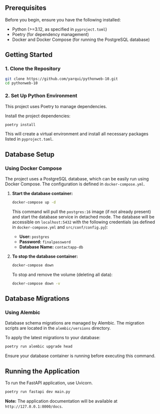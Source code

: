 ## Prerequisites

Before you begin, ensure you have the following installed:

- Python (>=3.12, as specified in `pyproject.toml`)
- Poetry (for dependency management)
- Docker and Docker Compose (for running the PostgreSQL database)

## Getting Started

### 1. Clone the Repository

```bash
git clone https://github.com/yarqui/pythonweb-10.git
cd pythonweb-10
```

### 2. Set Up Python Environment

This project uses Poetry to manage dependencies.

Install the project dependencies:

```bash
poetry install
```

This will create a virtual environment and install all necessary packages listed in `pyproject.toml`.

## Database Setup

### Using Docker Compose

The project uses a PostgreSQL database, which can be easily run using Docker Compose. The configuration is defined in `docker-compose.yml`.

1.  **Start the database container:**

    ```bash
    docker-compose up -d
    ```

    This command will pull the `postgres:16` image (if not already present) and start the database service in detached mode.
    The database will be accessible on `localhost:5432` with the following credentials (as defined in `docker-compose.yml` and `src/conf/config.py`):

    - **User:** `postgres`
    - **Password:** `finalpassword`
    - **Database Name:** `contactapp-db`

2.  **To stop the database container:**

    ```bash
    docker-compose down
    ```

    To stop and remove the volume (deleting all data):

    ```bash
    docker-compose down -v
    ```

## Database Migrations

### Using Alembic

Database schema migrations are managed by Alembic. The migration scripts are located in the `alembic/versions` directory.

To apply the latest migrations to your database:

```bash
poetry run alembic upgrade head
```

Ensure your database container is running before executing this command.

## Running the Application

To run the FastAPI application, use Uvicorn.

```bash
poetry run fastapi dev main.py
```

**Note:** The application documentation will be available at `http://127.0.0.1:8000/docs`.
